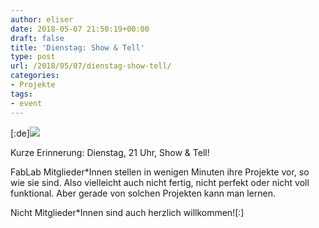 ```yaml
---
author: eliser
date: 2018-05-07 21:50:19+00:00
draft: false
title: 'Dienstag: Show & Tell'
type: post
url: /2018/05/07/dienstag-show-tell/
categories:
- Projekte
tags:
- event
---
```


[:de][![](https://www.fablab-neckar-alb.org/wp-content/uploads/2018/01/4327_image_27164127_2010441239210437_1624824420148666976_o-300x149.jpg)
](https://www.fablab-neckar-alb.org/wp-content/uploads/2018/01/4327_image_27164127_2010441239210437_1624824420148666976_o.jpg)

Kurze Erinnerung: Dienstag, 21 Uhr, Show & Tell!

FabLab Mitglieder*Innen stellen in wenigen Minuten ihre Projekte vor, so wie sie sind. Also vielleicht auch nicht fertig, nicht perfekt oder nicht voll funktional. Aber gerade von solchen Projekten kann man lernen.

Nicht Mitglieder*Innen sind auch herzlich willkommen![:]
